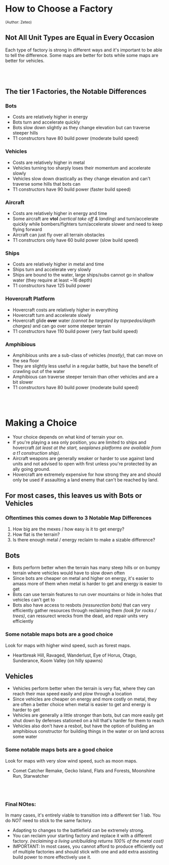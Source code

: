 # How to Choose a Factory
<sup>(Author: Zeteo)</sup>

## Not All Unit Types are Equal in Every Occasion

Each type of factory is strong in different ways and it's important to be able to tell the difference. Some maps are better for bots while some maps are better for vehicles.

<br><br>

## The tier 1 Factories, the Notable Differences

### Bots
  - Costs are relatively higher in energy
  - Bots turn and accelerate quickly
  - Bots slow down slightly as they change elevation but can traverse steeper hills
  - T1 constructors have 80 build power (moderate build speed)
### Vehicles
  - Costs are relatively higher in metal
  - Vehicles turning too sharply loses their momentum and accelerate slowly
  - Vehicles slow down drastically as they change elevation and can't traverse some hills that bots can
  - T1 constructors have 90 build power (faster build speed)
### Aircraft
  - Costs are relatively higher in energy and time
  - Some aircraft are **vtol** *(vertical take off & landing)* and turn/accelerate quickly while bombers/fighters turn/accelerate slower and need to keep flying forward
  - Aircraft can just fly over all terrain obstacles
  - T1 constructors only have 60 build power (slow build speed)
### Ships
  - Costs are relatively higher in metal and time
  - Ships turn and accelerate very slowly
  - Ships are bound to the water, large ships/subs cannot go in shallow water (they require at least ~16 depth)
  - T1 constructors have 125 build power
### Hovercraft Platform
  - Hovercraft costs are relatively higher in everything
  - Hovercraft turn and accelerate slowly
  - Hovercraft glide **over** water *(cannot be targeted by toprpedos/depth charges)* and can go over some steeper terrain
  - T1 constructors have 110 build power (very fast build speed)
### Amphibious
  - Amphibious units are a sub-class of vehicles *(mostly)*, that can move on the sea floor
  - They are slightly less useful in a regular battle, but have the benefit of crawling out of the water
  - Amphibious can traverse steeper terrain than other vehicles and are a bit slower
  - T1 constructors have 80 build power (moderate build speed)

<br><br>

# Making a Choice

- Your choice depends on what kind of terrain your on. 
- If you're playing a sea only position, you are limited to ships and hovercraft *(at least at the start, seaplanes platforms are available from a t1 construction ship)*.
- Aircraft weapons are generally weaker or harder to use against land units and not advised to open with first unless you're protected by an ally going ground.
- Hovercraft are extremely expensive for how strong they are and should only be used if assaulting a land enemy that can't be reached by land.

## For most cases, this leaves us with Bots or Vehicles

### Oftentimes this comes down to 3 Notable Map Differences
1. How big are the mexes / how easy is it to get energy?
2. How flat is the terrain?
3. Is there enough metal / energy reclaim to make a sizable difference?

## Bots
- Bots perform better when the terrain has many steep hills or on bumpy terrain where vehicles would have to slow down often
- Since bots are cheaper on metal and higher on energy, it's easier to amass more of them when metal is harder to get and energy is easier to get
- Bots can use terrain features to run over mountains or hide in holes that vehicles can't get to
- Bots also have access to resbots *(ressurection bots)* that can very efficiently gather resources through reclaiming them *(look for rocks / trees)*,  can ressurect wrecks from the dead, and repair units very efficiently

### Some notable maps bots are a good choice
Look for maps with higher wind speed, such as forest maps.
- Heartbreak Hill, Ravaged, Wanderlust, Eye of Horus, Otago, Sunderance, Koom Valley (on hilly spawns)
## Vehicles
- Vehicles perform better when the terrain is very flat, where they can reach their max speed easily and plow through a location
- Since vehicles are cheaper on energy and more costly on metal, they are often a better choice when metal is easier to get and energy is harder to get
- Vehicles are generally a little stronger than bots, but can more easily get shut down by defenses stationed on a hill that's harder for them to reach
- Vehicles also don't have a resbot, but have the option of building an amphibious constructor for building things in the water or on land across some water

### Some notable maps bots are a good choice
Look for maps with very slow wind speed, such as moon maps.
- Comet Catcher Remake, Gecko Island, Flats and Forests, Moonshine Run, Starwatcher

<br><br>
### Final NOtes:
In many cases, it's entirely viable to transition into a different tier 1 lab. You do _NOT_ need to stick to the same factory.
- Adapting to changes to the battlefield can be extremely strong.
- You can reclaim your starting factory and replace it with a different factory. *(reclaiming a living unit/building returns 100% of the metal cost)*
- IMPORTANT: In most cases, you cannot afford to produce efficiently out of multiple factories and should stick with one and add extra assisting build power to more effectively use it.








